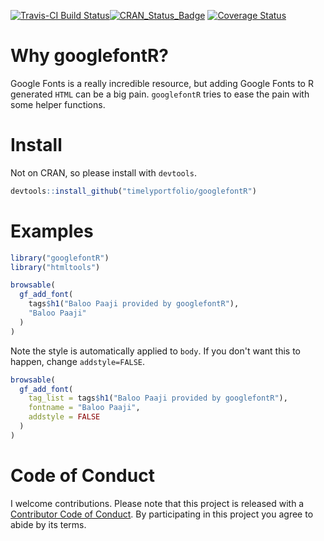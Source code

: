 
<!-- README.md is generated from README.Rmd. Please edit that file -->
[![Travis-CI Build Status](https://travis-ci.org/timelyportfolio/googlefontR.svg?branch=master)](https://travis-ci.org/timelyportfolio/googlefontR)[![CRAN\_Status\_Badge](http://www.r-pkg.org/badges/version/googlefontR)](https://cran.r-project.org/package=googlefontR) [![Coverage Status](https://img.shields.io/codecov/c/github/NA/NA/master.svg)](https://codecov.io/github/timelyportfolio/googlefontR?branch=master)

Why googlefontR?
================

Google Fonts is a really incredible resource, but adding Google Fonts to R generated `HTML` can be a big pain. `googlefontR` tries to ease the pain with some helper functions.

Install
=======

Not on CRAN, so please install with `devtools`.

``` r
devtools::install_github("timelyportfolio/googlefontR")
```

Examples
========

``` r
library("googlefontR")
library("htmltools")

browsable(
  gf_add_font(
    tags$h1("Baloo Paaji provided by googlefontR"),
    "Baloo Paaji"
  )
)
```

Note the style is automatically applied to `body`. If you don't want this to happen, change `addstyle=FALSE`.

``` r
browsable(
  gf_add_font(
    tag_list = tags$h1("Baloo Paaji provided by googlefontR"),
    fontname = "Baloo Paaji",
    addstyle = FALSE
  )
)
```

Code of Conduct
===============

I welcome contributions. Please note that this project is released with a [Contributor Code of Conduct](CONDUCT.md). By participating in this project you agree to abide by its terms.
